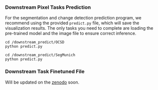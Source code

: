 
### Downstream Pixel Tasks Prediction
For the segmentation and change detection prediction program, we recommend using the provided `predict.py` file, which will save the visualization results. The only tasks you need to complete are loading the pre-trained model and the image file to ensure correct inference.

```shell
cd /downstream_predict/OCSD
python predict.py
```

```shell
cd /downstream_predict/SegMunich
python predict.py
```

### Downstream Task Finetuned File

Will be updated on the [zenodo](10.5281/zenodo.8412377) soon. 
